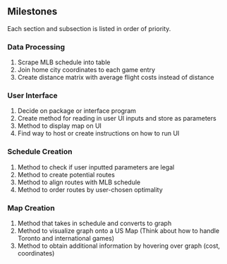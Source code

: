 ## Milestones

Each section and subsection is listed in order of priority. 

### Data Processing
1. Scrape MLB schedule into table 
2. Join home city coordinates to each game entry 
3. Create distance matrix with average flight costs instead of distance
### User Interface
1. Decide on package or interface program 
2. Create method for reading in user UI inputs and store as parameters 
3. Method to display map on UI 
4. Find way to host or create instructions on how to run UI
### Schedule Creation
1. Method to check if user inputted parameters are legal 
2. Method to create potential routes
3. Method to align routes with MLB schedule
4. Method to order routes by user-chosen optimality
### Map Creation
1. Method that takes in schedule and converts to graph 
2. Method to visualize graph onto a US Map (Think about how to handle Toronto and international games)
3. Method to obtain additional information by hovering over graph (cost, coordinates)
